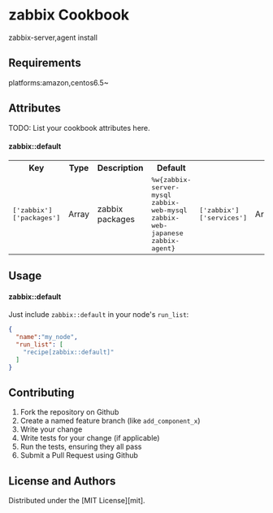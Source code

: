zabbix Cookbook
===============
zabbix-server,agent install

Requirements
------------
platforms:amazon,centos6.5~

Attributes
----------
TODO: List your cookbook attributes here.

#### zabbix::default
<table>
  <tr>
    <th>Key</th>
    <th>Type</th>
    <th>Description</th>
    <th>Default</th>
  </tr>
  <tr>
    <td><tt>['zabbix']['packages']</tt></td>
    <td>Array</td>
    <td>zabbix packages</td>
    <td><tt>%w{zabbix-server-mysql zabbix-web-mysql zabbix-web-japanese zabbix-agent}</tt></td>
    <td><tt>['zabbix']['services']</tt></td>
    <td>Array</td>
    <td>zabbix services</td>
    <td><tt>%w{zabbix-server zabbix-agent httpd}</tt></td>
  </tr>
</table>

Usage
-----
#### zabbix::default
Just include `zabbix::default` in your node's `run_list`:

```json
{
  "name":"my_node",
  "run_list": [
    "recipe[zabbix::default]"
  ]
}
```

Contributing
------------
1. Fork the repository on Github
2. Create a named feature branch (like `add_component_x`)
3. Write your change
4. Write tests for your change (if applicable)
5. Run the tests, ensuring they all pass
6. Submit a Pull Request using Github

License and Authors
-------------------
Distributed under the [MIT License][mit].

